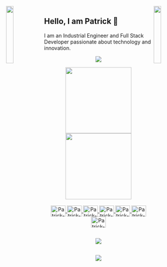 <img align="left" src="https://user-images.githubusercontent.com/65187002/144930161-2f783401-8d27-4fdf-a2f7-cc0ba32f1f1f.gif" width="20%" style="display:inline;">
<img align="right" src="https://user-images.githubusercontent.com/65187002/144930161-2f783401-8d27-4fdf-a2f7-cc0ba32f1f1f.gif" width="20%" style="display:inline;">

## Hello, I am Patrick  👋
I am an Industrial Engineer and Full Stack Developer passionate about technology and innovation.

<p align="center">
  <img src="https://readme-typing-svg.herokuapp.com/?lines=Hellooo;Welcome+to+my+profile!&font=Fira%20Code&color=%23D62F79&center=true&width=280&height=50">
</p>


<div align="center">
  <a href="https://github.com/patrick-cuppi">
  <img height="180em" src="https://github-readme-stats.vercel.app/api?username=patrick-cuppi&show_icons=true&theme=tokyonight&include_all_commits=true&count_private=true"/>
  <img height="180em" src="https://github-readme-stats.vercel.app/api/top-langs/?username=patrick-cuppi&layout=compact&langs_count=7&theme=tokyonight"/>
</div>

<div align="center"><br>
  <img align="center" alt="Patrick-React" height="30" width="40" src="https://cdn.jsdelivr.net/gh/devicons/devicon@latest/icons/react/react-original.svg">
  <img align="center" alt="Patrick-Vue" height="30" width="40" src="https://cdn.jsdelivr.net/gh/devicons/devicon@latest/icons/vuejs/vuejs-original.svg">
  <img align="center" alt="Patrick-Js" height="30" width="40" src="https://cdn.jsdelivr.net/gh/devicons/devicon@latest/icons/javascript/javascript-original.svg">
  <img align="center" alt="Patrick-Ts" height="30" width="40" src="https://cdn.jsdelivr.net/gh/devicons/devicon@latest/icons/typescript/typescript-original.svg">
  <img align="center" alt="Patrick-Nodejs" height="30" width="40" src="https://cdn.jsdelivr.net/gh/devicons/devicon@latest/icons/nodejs/nodejs-original.svg" />
  <img align="center" alt="Patrick-Python" height="30" width="40" src="https://cdn.jsdelivr.net/gh/devicons/devicon@latest/icons/python/python-original.svg">
  <img align="center" alt="Patrick-Java" height="30" width="40" src="https://cdn.jsdelivr.net/gh/devicons/devicon@latest/icons/java/java-original.svg">
       
</div>

##

<div align="center"> 
  <a href="https://www.linkedin.com/in/patrick-cuppi-796106195" target="_blank noopener noreferrer">
    <img src="https://img.shields.io/badge/-LinkedIn-%230077B5?style=for-the-badge&logo=linkedin&logoColor=white">
  </a> 
</div>

##

<p align="center">
  <img id="preview" src="https://komarev.com/ghpvc/?username=patrick&color=grey">
</p>

